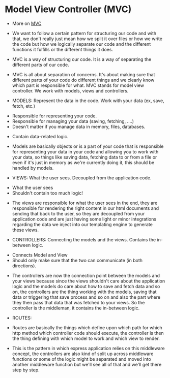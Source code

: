 # Model View Controller (MVC)
- More on [MVC](https://developer.mozilla.org/en-US/docs/Glossary/MVC)

* We want to follow a certain pattern for structuring our code and with that, we don't really just mean how we split it over files or how we write the code but how we logically separate our code and the different functions it fulfills or the different things it does.

* MVC is a way of structuring our code. It is a way of separating the different parts of our code.

* MVC is all about separation of concerns. It's about making sure that different parts of your code do different things and we clearly know which part is responsible for what. MVC stands for model view controller. We work with models, views and controllers.

- MODELS: Represent the data in the code. Work with your data (ex, save, fetch, etc.)
* Responsible for representing your code.
* Responsible for managing your data (saving, fetching, ....)
* Doesn't matter if you manage data in memory, files, databases.
- Contain data-related logic.
- Models are basically objects or is a part of your code that is responsible for representing your data in your code and allowing you to work with your data, so things like saving data, fetching data to or from a file or even if it's just in memory as we're currently doing it, this should be handled by models.

- VIEWS: What the user sees. Decoupled from the application code.
* What the user sees
* Shouldn't contain too much logic!
- The views are responsible for what the user sees in the end, they are responsible for rendering the right content in our html documents and sending that back to the user, so they are decoupled from your application code and are just having some light or minor integrations regarding the data we inject into our templating engine to generate these views. 

- CONTROLLERS: Connecting the models and the views. Contains the in-between logic. 
* Connects Model and View
* Should only make sure that the two can communicate (in both directions).
- The controllers are now the connection point between the models and your views because since the views shouldn't care about the application logic and the models do care about how to save and fetch data and so on, the controllers are the thing working with the models, saving that data or triggering that save process and so on and also the part where they then pass that data that was fetched to your views. So the controller is the middleman, it contains the in-between logic.

- ROUTES: 
- Routes are basically the things which define upon which path for which http method which controller code should execute, the controller is then the thing defining with which model to work and which view to render.

- This is the pattern in which express application relies on this middleware concept, the controllers are also kind of split up across middleware functions or some of the logic might be separated and moved into another middleware function but we'll see all of that and we'll get there step by step.

